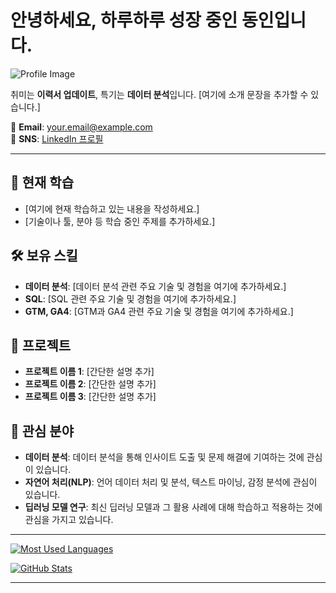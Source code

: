 # 안녕하세요, 하루하루 성장 중인 동인입니다.

![Profile Image](이미지_링크를_여기에_삽입해주세요)

취미는 **이력서 업데이트**, 특기는 **데이터 분석**입니다. [여기에 소개 문장을 추가할 수 있습니다.]

📧 **Email**: [your.email@example.com](mailto:your.email@example.com)  
🔗 **SNS**: [LinkedIn 프로필](https://www.linkedin.com/in/your-profile)

---

## 🌈 현재 학습
- [여기에 현재 학습하고 있는 내용을 작성하세요.]
- [기술이나 툴, 분야 등 학습 중인 주제를 추가하세요.]

## 🛠 보유 스킬
- **데이터 분석**: [데이터 분석 관련 주요 기술 및 경험을 여기에 추가하세요.]
- **SQL**: [SQL 관련 주요 기술 및 경험을 여기에 추가하세요.]
- **GTM, GA4**: [GTM과 GA4 관련 주요 기술 및 경험을 여기에 추가하세요.]

## 📂 프로젝트
- **프로젝트 이름 1**: [간단한 설명 추가]
- **프로젝트 이름 2**: [간단한 설명 추가]
- **프로젝트 이름 3**: [간단한 설명 추가]

## 👀 관심 분야
- **데이터 분석**: 데이터 분석을 통해 인사이트 도출 및 문제 해결에 기여하는 것에 관심이 있습니다.
- **자연어 처리(NLP)**: 언어 데이터 처리 및 분석, 텍스트 마이닝, 감정 분석에 관심이 있습니다.
- **딥러닝 모델 연구**: 최신 딥러닝 모델과 그 활용 사례에 대해 학습하고 적용하는 것에 관심을 가지고 있습니다.

---


[![Most Used Languages](https://github-readme-stats.vercel.app/api/top-langs/?username=DonginJeon&layout=compact&theme=dark)](https://github.com/DonginJeon)

[![GitHub Stats](https://github-readme-stats.vercel.app/api?username=DonginJeon&show_icons=true&theme=dark)](https://github.com/DonginJeon)

---


